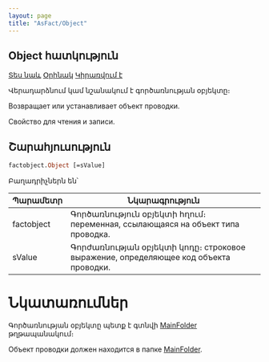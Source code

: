 ```yaml
---
layout: page
title: "AsFact/Object"
---
```


## Object հատկություն

[Տես նաև](../Asfact.md) [Օրինակ](../../Examples/E_AsFact.md) [Կիրառվում է](../Asfact.md)

Վերադարձնում կամ նշանակում է գործառնության օբյեկտը։

Возвращает или устанавливает объект проводки. 

Свойство для чтения и записи.


## Շարահյուսություն

```vb
factobject.Object [=sValue]   
```

Բաղադրիչներն են՝

| Պարամետր | Նկարագրություն |
|--|--|
| factobject | Գործառնություն օբյեկտի հղում։ переменная, ссылающаяся на объект типа проводка. |
| sValue | Գորժառնության օբյեկտի կոդը։ строковое выражение, определяющее код объекта проводки. |



# Նկատառումներ

Գործառնության օբյեկտը պետք է գտնվի [MainFolder](../AsAccounting/MainFolder.md) թղթապանակում։ 

Объект проводки должен находится в папке [MainFolder](../AsAccounting/MainFolder.html).
